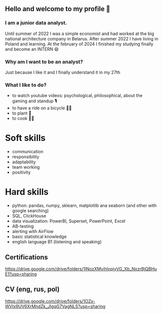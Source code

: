 ## Hello and welcome to my profile 👋

### I am a junior data analyst.
Until summer of 2022 I was a simple economist and had worked at the big national architecture company in Belarus. After summer 2022 I  have living in Poland and learning. 
At the february of 2024 I finished my studying finally and become an INTERN 😄

### Why am I want to be an analyst? 
Just because I like it and I finally understand it in my 27th

### What I like to do?
- to watch youtube videos: psychological, philosophical, about the gaming and standup :studio_microphone:
- to have a ride on a bicycle :biking_woman:
- to plant :hibiscus:
- to cook :woman_cook:


# Soft skills
- communication
- responsibility
- adaptability
- team working
- positivity

# Hard skills
- python: pandas, numpy, sklearn, matplotlib ana seaborn (and other with google searching)
- SQL, ClickHouse
- data visualization: PowerBI, Superset, PowerPoint, Excel
- AB-testing
- alerting with AirFlow
- basic statistical knowledge
- english language B1 (listening and speaking)

## Certifications
https://drive.google.com/drive/folders/1lNozXMvihlxpjyVG_Xb_NxzrBjQBHuE1?usp=sharing

## CV (eng, rus, pol)
https://drive.google.com/drive/folders/1OZx-WVIx9UV6XrMndZk_JIgqG7VagNLS?usp=sharing
